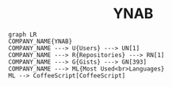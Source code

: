 <h1 align="center">YNAB</h1>

```mermaid
graph LR
COMPANY_NAME{YNAB}
COMPANY_NAME ---> U{Users} ---> UN[1]
COMPANY_NAME ---> R{Repositories} ---> RN[1]
COMPANY_NAME ---> G{Gists} ---> GN[393]
COMPANY_NAME ---> ML{Most Used<br>Languages}
ML --> CoffeeScript[CoffeeScript]
```
